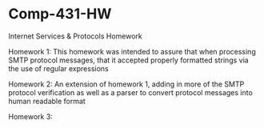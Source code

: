 # Comp-431-HW
Internet Services &amp; Protocols Homework

Homework 1: This homework was intended to assure that when processing SMTP protocol messages, that it accepted properly 
formatted strings via the use of regular expressions

Homework 2: An extension of homework 1, adding in more of the SMTP protocol verification as well as a parser to convert protocol
messages into human readable format

Homework 3: 
